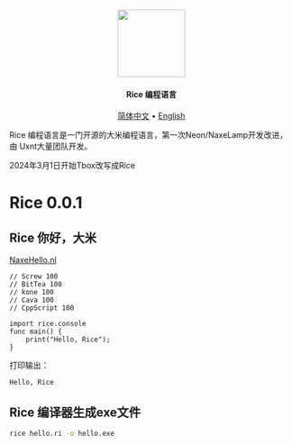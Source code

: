  <div align="center">
	<h1>
	<a href="https://github.com/tbox-studio/tbox-language">
	<img src="https://github.com/uxnt/NaxeLamp/blob/main/NaxeLamp/logo.png" height="120" >
	</a>
	</h1>
	<h4>Rice 编程语言</h4>
  <div>
  </div>
	
	
[简体中文](tbox-grammatical-norm-lang/tbox-grammatical-norm-zh-cn.md) • [English](tbox-grammatical-norm-lang/tbox-grammatical-norm-en-us.md)
	
</div>

Rice 编程语言是一门开源的大米编程语言，第一次Neon/NaxeLamp开发改进，由 Uxnt大量团队开发。

2024年3月1日开始Tbox改写成Rice

# Rice 0.0.1

## Rice 你好，大米

[NaxeHello.nl](hello.md)

```Neon
// Screw 100
// BitTea 100
// kone 100
// Cava 100
// CppScript 100

import rice.console
func main() {
	print("Hello, Rice");
}

```
打印输出：

```
Hello, Rice
```

## Rice 编译器生成exe文件

```bat
rice hello.ri -o hello.exe
```
